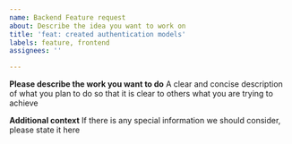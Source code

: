 ```yaml
---
name: Backend Feature request
about: Describe the idea you want to work on
title: 'feat: created authentication models'
labels: feature, frontend
assignees: ''

---
```


**Please describe the work you want to do**
A clear and concise description of what you plan to do so that it is clear to others what you are trying to achieve


**Additional context**
If there is any special information we should consider, please state it here
